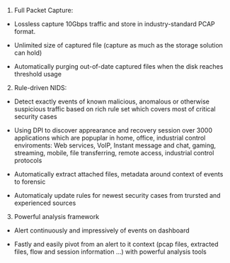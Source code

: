 1. Full Packet Capture: 
- Lossless capture 10Gbps traffic and store in industry-standard PCAP format.


- Unlimited size of captured file (capture as much as the storage solution can hold)

- Automatically purging out-of-date captured files when the disk reaches threshold usage

2. Rule-driven NIDS:

- Detect exactly events of known malicious, anomalous or otherwise suspicious traffic based on rich rule set which covers most of critical security cases

- Using DPI to discover apprearance and recovery session over 3000 applications which are popuplar in home, office, industrial control enviroments: Web services, VoIP, Instant message and chat, gaming, streaming, mobile, file transferring, remote access, industrial control protocols 

- Automatically extract attached files, metadata around context of events to forensic

- Automaticaly update rules for newest security cases from trursted and experienced sources

3. Powerful analysis framework

- Alert continuously and impressively of events on dashboard 

- Fastly and easily pivot from an alert to it context (pcap files, extracted files, flow and session information ...) with powerful analysis tools





